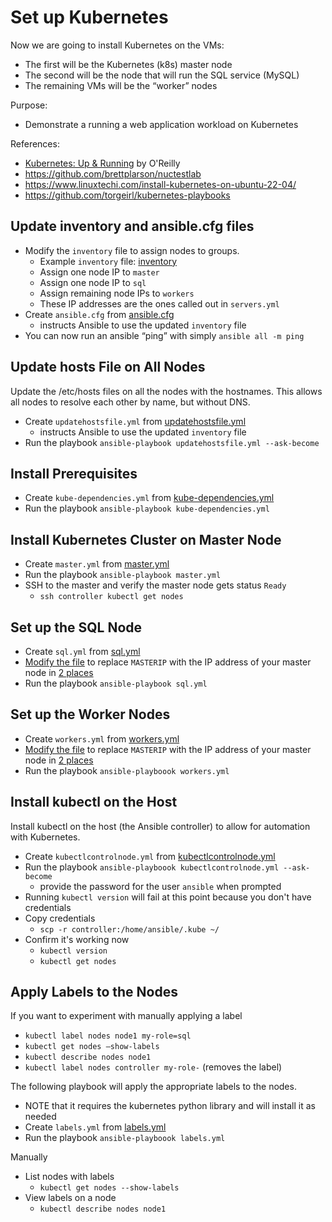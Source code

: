 # Set up Kubernetes
Now we are going to install Kubernetes on the VMs:
- The first will be the Kubernetes (k8s) master node
- The second will be the node that will run the SQL service (MySQL)
- The remaining VMs will be the “worker” nodes

Purpose:
- Demonstrate a running a web application workload on Kubernetes

References:
- [Kubernetes: Up & Running](https://www.goodreads.com/book/show/26759355-kubernetes) by O'Reilly
- https://github.com/brettplarson/nuctestlab
- https://www.linuxtechi.com/install-kubernetes-on-ubuntu-22-04/
- https://github.com/torgeirl/kubernetes-playbooks

## Update inventory and ansible.cfg files
- Modify the `inventory` file to assign nodes to groups.
  - Example `inventory` file: [inventory](inventory)
  - Assign one node IP to `master`
  - Assign one node IP to `sql`
  - Assign remaining node IPs to `workers`
  - These IP addresses are the ones called out in `servers.yml`
- Create `ansible.cfg` from [ansible.cfg](ansible.cfg)
  - instructs Ansible to use the updated `inventory` file 
- You can now run an ansible “ping” with simply `ansible all -m ping`

## Update hosts File on All Nodes
Update the /etc/hosts files on all the nodes with the hostnames. This allows all nodes to resolve each other by name, but without DNS.

- Create `updatehostsfile.yml` from [updatehostsfile.yml](updatehostsfile.yml)
  - instructs Ansible to use the updated `inventory` file 
- Run the playbook `ansible-playbook updatehostsfile.yml --ask-become`

## Install Prerequisites
- Create `kube-dependencies.yml` from [kube-dependencies.yml](kube-dependencies.yml)
- Run the playbook `ansible-playbook kube-dependencies.yml`

## Install Kubernetes Cluster on Master Node
- Create `master.yml` from [master.yml](master.yml)
- Run the playbook `ansible-playbook master.yml`
- SSH to the master and verify the master node gets status `Ready`
  - `ssh controller kubectl get nodes`

## Set up the SQL Node
- Create `sql.yml` from [sql.yml](sql.yml)
- <ins>Modify the file</ins> to replace `MASTERIP` with the IP address of your master node in <ins>2 places</ins>
- Run the playbook `ansible-playbook sql.yml`

## Set up the Worker Nodes
- Create `workers.yml` from [workers.yml](workers.yml)
- <ins>Modify the file</ins> to replace `MASTERIP` with the IP address of your master node in <ins>2 places</ins>
- Run the playbook `ansible-playboook workers.yml`

## Install kubectl on the Host
Install kubectl on the host (the Ansible controller) to allow for automation with Kubernetes.

- Create `kubectlcontrolnode.yml` from [kubectlcontrolnode.yml](kubectlcontrolnode.yml)
- Run the playbook `ansible-playboook kubectlcontrolnode.yml --ask-become`
  - provide the password for the user `ansible` when prompted
- Running `kubectl version` will fail at this point because you don't have credentials
- Copy credentials
  - `scp -r controller:/home/ansible/.kube ~/`
- Confirm it's working now
  - `kubectl version`
  - `kubectl get nodes`

## Apply Labels to the Nodes
If you want to experiment with manually applying a label
- `kubectl label nodes node1 my-role=sql`
- `kubectl get nodes –show-labels`
- `kubectl describe nodes node1`
- `kubectl label nodes controller my-role-` (removes the label)

The following playbook will apply the appropriate labels to the nodes.
- NOTE that it requires the kubernetes python library and will install it as needed
- Create `labels.yml` from [labels.yml](labels.yml)
- Run the playbook `ansible-playboook labels.yml`

Manually
- List nodes with labels
  - `kubectl get nodes --show-labels`
- View labels on a node
  - `kubectl describe nodes node1`
